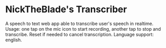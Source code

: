 # NickTheBlade's Transcriber

A speech to text web app able to transcribe user's speech in realtime. 
Usage: one tap on the mic icon to start recording, another tap to stop and transcribe. Reset if needed to cancel transcription.
Language support: english. 
